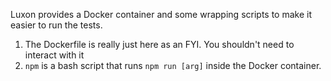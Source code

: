 Luxon provides a Docker container and some wrapping scripts to make it easier to run the tests.

  1. The Dockerfile is really just here as an FYI. You shouldn't need to interact with it
  1. `npm` is a bash script that runs `npm run [arg]` inside the Docker container.
